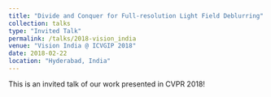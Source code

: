 ```yaml
---
title: "Divide and Conquer for Full-resolution Light Field Deblurring"
collection: talks
type: "Invited Talk"
permalink: /talks/2018-vision_india
venue: "Vision India @ ICVGIP 2018"
date: 2018-02-22
location: "Hyderabad, India"
---
```

This is an invited talk of our work presented in CVPR 2018!
